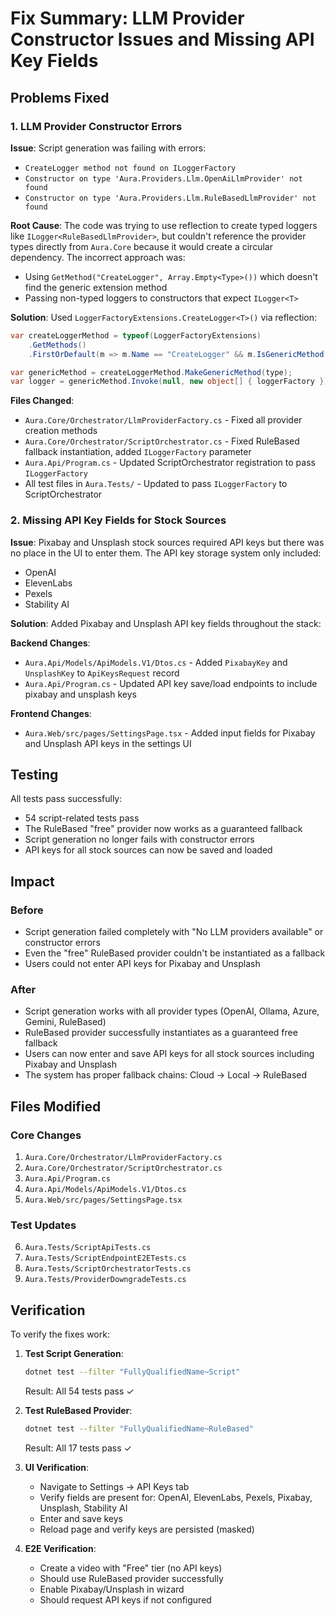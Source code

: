 # Fix Summary: LLM Provider Constructor Issues and Missing API Key Fields

## Problems Fixed

### 1. LLM Provider Constructor Errors
**Issue**: Script generation was failing with errors:
- `CreateLogger method not found on ILoggerFactory`
- `Constructor on type 'Aura.Providers.Llm.OpenAiLlmProvider' not found`
- `Constructor on type 'Aura.Providers.Llm.RuleBasedLlmProvider' not found`

**Root Cause**: The code was trying to use reflection to create typed loggers like `ILogger<RuleBasedLlmProvider>`, but couldn't reference the provider types directly from `Aura.Core` because it would create a circular dependency. The incorrect approach was:
- Using `GetMethod("CreateLogger", Array.Empty<Type>())` which doesn't find the generic extension method
- Passing non-typed loggers to constructors that expect `ILogger<T>`

**Solution**: Used `LoggerFactoryExtensions.CreateLogger<T>()` via reflection:
```csharp
var createLoggerMethod = typeof(LoggerFactoryExtensions)
    .GetMethods()
    .FirstOrDefault(m => m.Name == "CreateLogger" && m.IsGenericMethod && m.GetParameters().Length == 1);

var genericMethod = createLoggerMethod.MakeGenericMethod(type);
var logger = genericMethod.Invoke(null, new object[] { loggerFactory });
```

**Files Changed**:
- `Aura.Core/Orchestrator/LlmProviderFactory.cs` - Fixed all provider creation methods
- `Aura.Core/Orchestrator/ScriptOrchestrator.cs` - Fixed RuleBased fallback instantiation, added `ILoggerFactory` parameter
- `Aura.Api/Program.cs` - Updated ScriptOrchestrator registration to pass `ILoggerFactory`
- All test files in `Aura.Tests/` - Updated to pass `ILoggerFactory` to ScriptOrchestrator

### 2. Missing API Key Fields for Stock Sources
**Issue**: Pixabay and Unsplash stock sources required API keys but there was no place in the UI to enter them. The API key storage system only included:
- OpenAI
- ElevenLabs
- Pexels
- Stability AI

**Solution**: Added Pixabay and Unsplash API key fields throughout the stack:

**Backend Changes**:
- `Aura.Api/Models/ApiModels.V1/Dtos.cs` - Added `PixabayKey` and `UnsplashKey` to `ApiKeysRequest` record
- `Aura.Api/Program.cs` - Updated API key save/load endpoints to include pixabay and unsplash keys

**Frontend Changes**:
- `Aura.Web/src/pages/SettingsPage.tsx` - Added input fields for Pixabay and Unsplash API keys in the settings UI

## Testing

All tests pass successfully:
- 54 script-related tests pass
- The RuleBased "free" provider now works as a guaranteed fallback
- Script generation no longer fails with constructor errors
- API keys for all stock sources can now be saved and loaded

## Impact

### Before
- Script generation failed completely with "No LLM providers available" or constructor errors
- Even the "free" RuleBased provider couldn't be instantiated as a fallback
- Users could not enter API keys for Pixabay and Unsplash

### After
- Script generation works with all provider types (OpenAI, Ollama, Azure, Gemini, RuleBased)
- RuleBased provider successfully instantiates as a guaranteed free fallback
- Users can now enter and save API keys for all stock sources including Pixabay and Unsplash
- The system has proper fallback chains: Cloud → Local → RuleBased

## Files Modified

### Core Changes
1. `Aura.Core/Orchestrator/LlmProviderFactory.cs`
2. `Aura.Core/Orchestrator/ScriptOrchestrator.cs`
3. `Aura.Api/Program.cs`
4. `Aura.Api/Models/ApiModels.V1/Dtos.cs`
5. `Aura.Web/src/pages/SettingsPage.tsx`

### Test Updates
6. `Aura.Tests/ScriptApiTests.cs`
7. `Aura.Tests/ScriptEndpointE2ETests.cs`
8. `Aura.Tests/ScriptOrchestratorTests.cs`
9. `Aura.Tests/ProviderDowngradeTests.cs`

## Verification

To verify the fixes work:

1. **Test Script Generation**:
   ```bash
   dotnet test --filter "FullyQualifiedName~Script"
   ```
   Result: All 54 tests pass ✓

2. **Test RuleBased Provider**:
   ```bash
   dotnet test --filter "FullyQualifiedName~RuleBased"
   ```
   Result: All 17 tests pass ✓

3. **UI Verification**: 
   - Navigate to Settings → API Keys tab
   - Verify fields are present for: OpenAI, ElevenLabs, Pexels, Pixabay, Unsplash, Stability AI
   - Enter and save keys
   - Reload page and verify keys are persisted (masked)

4. **E2E Verification**:
   - Create a video with "Free" tier (no API keys)
   - Should use RuleBased provider successfully
   - Enable Pixabay/Unsplash in wizard
   - Should request API keys if not configured
